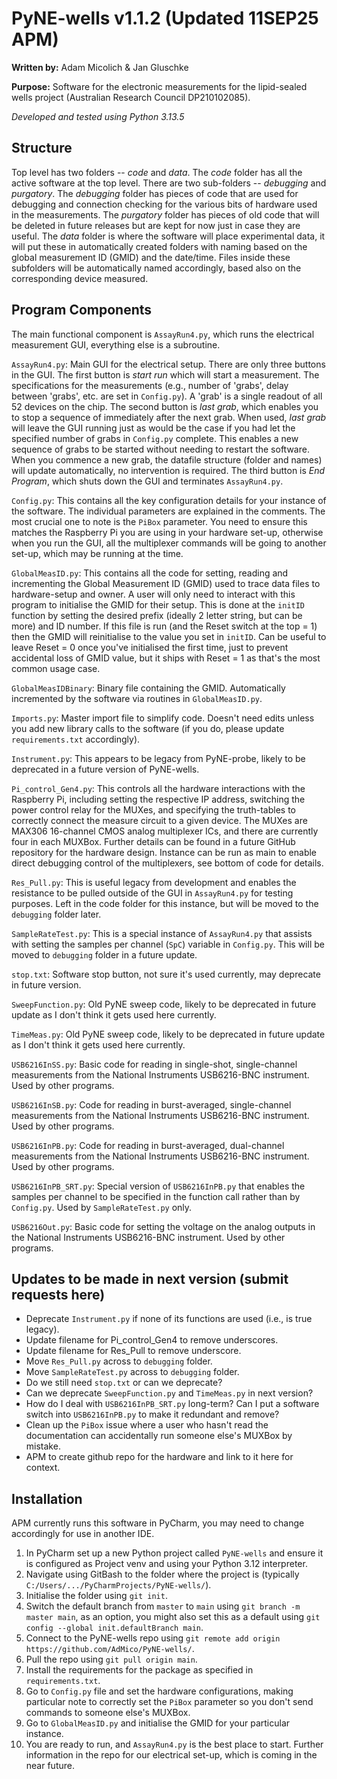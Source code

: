 # PyNE-wells v1.1.2 (Updated 11SEP25 APM)

**Written by:** Adam Micolich & Jan Gluschke

**Purpose:** Software for the electronic measurements for the lipid-sealed wells project (Australian Research Council DP210102085).

*Developed and tested using Python 3.13.5*

## Structure

Top level has two folders -- *code* and *data*. The *code* folder has all the active software at the top level. There are two sub-folders -- *debugging* and *purgatory*. The *debugging* folder has pieces of code that are used for debugging and connection checking for the various bits of hardware used in the measurements. The *purgatory* folder has pieces of old code that will be deleted in future releases but are kept for now just in case they are useful. The *data* folder is where the software will place experimental data, it will put these in automatically created folders with naming based on the global measurement ID (GMID) and the date/time. Files inside these subfolders will be automatically named accordingly, based also on the corresponding device measured.

## Program Components

The main functional component is `AssayRun4.py`, which runs the electrical measurement GUI, everything else is a subroutine.

`AssayRun4.py`: Main GUI for the electrical setup. There are only three buttons in the GUI. The first button is *start run* which will start a measurement. The specifications for the measurements (e.g., number of 'grabs', delay between 'grabs', etc. are set in `Config.py`). A 'grab' is a single readout of all 52 devices on the chip. The second button is *last grab*, which enables you to stop a sequence of immediately after the next grab. When used, *last grab* will leave the GUI running just as would be the case if you had let the specified number of grabs in `Config.py` complete. This enables a new sequence of grabs to be started without needing to restart the software. When you commence a new grab, the datafile structure (folder and names) will update automatically, no intervention is required. The third button is *End Program*, which shuts down the GUI and terminates `AssayRun4.py`.

`Config.py`: This contains all the key configuration details for your instance of the software. The individual parameters are explained in the comments. The most crucial one to note is the `PiBox` parameter. You need to ensure this matches the Raspberry Pi you are using in your hardware set-up, otherwise when you run the GUI, all the multiplexer commands will be going to another set-up, which may be running at the time.

`GlobalMeasID.py`: This contains all the code for setting, reading and incrementing the Global Measurement ID (GMID) used to trace data files to hardware-setup and owner. A user will only need to interact with this program to initialise the GMID for their setup. This is done at the `initID` function by setting the desired prefix (ideally 2 letter string, but can be more) and ID number. If this file is run (and the Reset switch at the top = 1) then the GMID will reinitialise to the value you set in `initID`. Can be useful to leave Reset = 0 once you've initialised the first time, just to prevent accidental loss of GMID value, but it ships with Reset = 1 as that's the most common usage case.

`GlobalMeasIDBinary`: Binary file containing the GMID. Automatically incremented by the software via routines in `GlobalMeasID.py`.

`Imports.py`: Master import file to simplify code. Doesn't need edits unless you add new library calls to the software (if you do, please update `requirements.txt` accordingly).

`Instrument.py`: This appears to be legacy from PyNE-probe, likely to be deprecated in a future version of PyNE-wells.

`Pi_control_Gen4.py`: This controls all the hardware interactions with the Raspberry Pi, including setting the respective IP address, switching the power control relay for the MUXes, and specifying the truth-tables to correctly connect the measure circuit to a given device. The MUXes are MAX306 16-channel CMOS analog multiplexer ICs, and there are currently four in each MUXBox. Further details can be found in a future GitHub repository for the hardware design. Instance can be run as main to enable direct debugging control of the multiplexers, see bottom of code for details.

`Res_Pull.py`: This is useful legacy from development and enables the resistance to be pulled outside of the GUI in `AssayRun4.py` for testing purposes. Left in the code folder for this instance, but will be moved to the `debugging` folder later.

`SampleRateTest.py`: This is a special instance of `AssayRun4.py` that assists with setting the samples per channel (`SpC`) variable in `Config.py`. This will be moved to `debugging` folder in a future update.

`stop.txt`: Software stop button, not sure it's used currently, may deprecate in future version.

`SweepFunction.py`: Old PyNE sweep code, likely to be deprecated in future update as I don't think it gets used here currently.

`TimeMeas.py`: Old PyNE sweep code, likely to be deprecated in future update as I don't think it gets used here currently. 

`USB6216InSS.py`: Basic code for reading in single-shot, single-channel measurements from the National Instruments USB6216-BNC instrument. Used by other programs.

`USB6216InSB.py`: Code for reading in burst-averaged, single-channel measurements from the National Instruments USB6216-BNC instrument. Used by other programs.

`USB6216InPB.py`: Code for reading in burst-averaged, dual-channel measurements from the National Instruments USB6216-BNC instrument. Used by other programs.

`USB6216InPB_SRT.py`: Special version of `USB6216InPB.py` that enables the samples per channel to be specified in the function call rather than by `Config.py`. Used by `SampleRateTest.py` only.

`USB6216Out.py`: Basic code for setting the voltage on the analog outputs in the National Instruments USB6216-BNC instrument. Used by other programs.

## Updates to be made in next version (submit requests here)

- Deprecate `Instrument.py` if none of its functions are used (i.e., is true legacy).
- Update filename for Pi_control_Gen4 to remove underscores.
- Update filename for Res_Pull to remove underscore.
- Move `Res_Pull.py` across to `debugging` folder.
- Move `SampleRateTest.py` across to `debugging` folder.
- Do we still need `stop.txt` or can we deprecate?
- Can we deprecate `SweepFunction.py` and `TimeMeas.py` in next version?
- How do I deal with `USB6216InPB_SRT.py` long-term? Can I put a software switch into `USB6216InPB.py` to make it redundant and remove?
- Clean up the `PiBox` issue where a user who hasn't read the documentation can accidentally run someone else's MUXBox by mistake.
- APM to create github repo for the hardware and link to it here for context.

## Installation

APM currently runs this software in PyCharm, you may need to change accordingly for use in another IDE.

1. In PyCharm set up a new Python project called `PyNE-wells` and ensure it is configured as Project venv and using your Python 3.12 interpreter.
2. Navigate using GitBash to the folder where the project is (typically `C:/Users/.../PyCharmProjects/PyNE-wells/`).
3. Initialise the folder using `git init`.
4. Switch the default branch from `master` to `main` using `git branch -m master main`, as an option, you might also set this as a default using `git config --global init.defaultBranch main`.
5. Connect to the PyNE-wells repo using `git remote add origin https://github.com/AdMico/PyNE-wells/`.
6. Pull the repo using `git pull origin main`.
7. Install the requirements for the package as specified in `requirements.txt`.
8. Go to `Config.py` file and set the hardware configurations, making particular note to correctly set the `PiBox` parameter so you don't send commands to someone else's MUXBox.
9. Go to `GlobalMeasID.py` and initialise the GMID for your particular instance.
10. You are ready to run, and `AssayRun4.py` is the best place to start. Further information in the repo for our electrical set-up, which is coming in the near future.